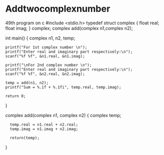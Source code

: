 # Addtwocomplexnumber
49th program on c
#include <stdio.h>
typedef struct complex
{
    float real;
    float imag;
} complex;
complex add(complex n1,complex n2);

int main()
{
    complex n1, n2, temp;

    printf("For 1st complex number \n");
    printf("Enter real and imaginary part respectively:\n");
    scanf("%f %f", &n1.real, &n1.imag);

    printf("\nFor 2nd complex number \n");
    printf("Enter real and imaginary part respectively:\n");
    scanf("%f %f", &n2.real, &n2.imag);

    temp = add(n1, n2);
    printf("Sum = %.1f + %.1fi", temp.real, temp.imag);

    return 0;
}

complex add(complex n1, complex n2)
{
      complex temp;

      temp.real = n1.real + n2.real;
      temp.imag = n1.imag + n2.imag;

      return(temp);
}
